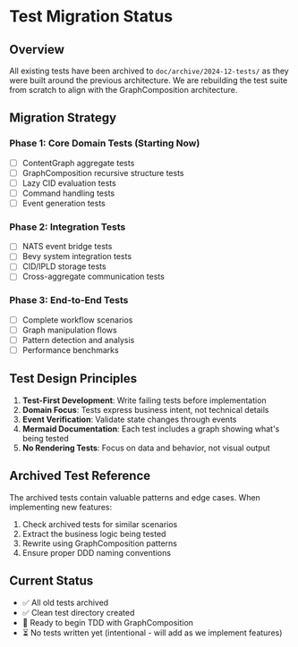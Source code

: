 # Test Migration Status

## Overview

All existing tests have been archived to `doc/archive/2024-12-tests/` as they were built around the previous architecture. We are rebuilding the test suite from scratch to align with the GraphComposition architecture.

## Migration Strategy

### Phase 1: Core Domain Tests (Starting Now)
- [ ] ContentGraph aggregate tests
- [ ] GraphComposition recursive structure tests
- [ ] Lazy CID evaluation tests
- [ ] Command handling tests
- [ ] Event generation tests

### Phase 2: Integration Tests
- [ ] NATS event bridge tests
- [ ] Bevy system integration tests
- [ ] CID/IPLD storage tests
- [ ] Cross-aggregate communication tests

### Phase 3: End-to-End Tests
- [ ] Complete workflow scenarios
- [ ] Graph manipulation flows
- [ ] Pattern detection and analysis
- [ ] Performance benchmarks

## Test Design Principles

1. **Test-First Development**: Write failing tests before implementation
2. **Domain Focus**: Tests express business intent, not technical details
3. **Event Verification**: Validate state changes through events
4. **Mermaid Documentation**: Each test includes a graph showing what's being tested
5. **No Rendering Tests**: Focus on data and behavior, not visual output

## Archived Test Reference

The archived tests contain valuable patterns and edge cases. When implementing new features:
1. Check archived tests for similar scenarios
2. Extract the business logic being tested
3. Rewrite using GraphComposition patterns
4. Ensure proper DDD naming conventions

## Current Status

- ✅ All old tests archived
- ✅ Clean test directory created
- 🔄 Ready to begin TDD with GraphComposition
- ⏳ No tests written yet (intentional - will add as we implement features)
